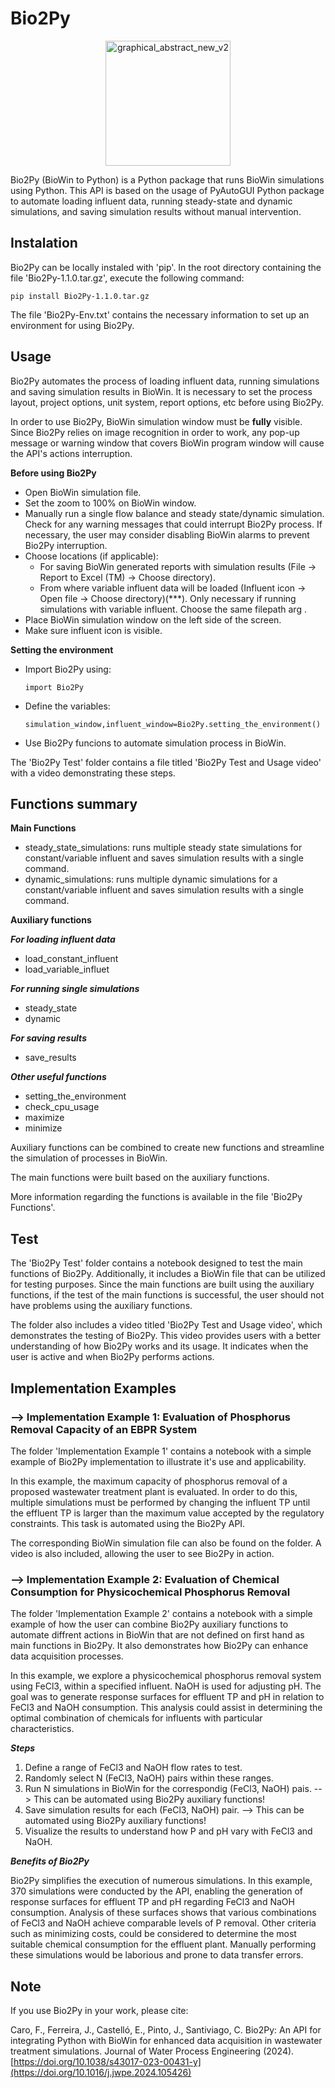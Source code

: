 # **Bio2Py** 


<p align="center">
  <img src="https://github.com/user-attachments/assets/d0a30d55-0041-4471-8652-bb4c943e3352" alt="graphical_abstract_new_v2" width="200"/>
</p>

Bio2Py (BioWin to Python) is a Python package that runs BioWin simulations using Python. 
This API is based on the usage of PyAutoGUI Python package to automate loading influent data, running steady-state and dynamic simulations, and saving simulation results without manual intervention.



Instalation
---------------
Bio2Py can be locally instaled with 'pip'. 
In the root directory containing the file 'Bio2Py-1.1.0.tar.gz', execute the following command:
    
    pip install Bio2Py-1.1.0.tar.gz

The file 'Bio2Py-Env.txt' contains the necessary information to set up an environment for using Bio2Py. 

Usage
---------------
Bio2Py automates the process of loading influent data, running simulations and saving simulation results in BioWin. It is necessary to set the process layout, project options, unit system, report options, etc before using Bio2Py. 

In order to use Bio2Py, BioWin simulation window must be **fully** visible. Since Bio2Py relies on image recognition in order to work, any pop-up message or warning window that covers BioWin program window will cause the API's actions interruption. 

**Before using Bio2Py**
- Open BioWin simulation file.
- Set the zoom to 100% on BioWin window.
- Manually run a single flow balance and steady state/dynamic simulation. Check for any warning messages that could interrupt Bio2Py process. If necessary, the user may consider disabling BioWin alarms to prevent Bio2Py interruption.  
- Choose locations (if applicable): 
    - For saving BioWin generated reports with simulation results (File -> Report to Excel (TM) -> Choose directory).
    - From where variable influent data will be loaded (Influent icon -> Open file -> Choose directory)(***). Only necessary if running simulations with variable influent. Choose the same filepath arg .
- Place BioWin simulation window on the left side of the screen. 
- Make sure influent icon is visible. 

**Setting the environment**
- Import Bio2Py using:


      import Bio2Py
  
- Define the variables:


      simulation_window,influent_window=Bio2Py.setting_the_environment()
- Use Bio2Py funcions to automate simulation process in BioWin. 

The 'Bio2Py Test' folder contains a file titled 'Bio2Py Test and Usage video' with a video demonstrating these steps.

Functions summary
---------------
**Main Functions**
- steady_state_simulations: runs multiple steady state simulations for constant/variable influent and saves simulation results with a single command.
- dynamic_simulations: runs multiple dynamic simulations for a constant/variable influent and saves simulation results with a single command. 

**Auxiliary functions**

***For loading influent data***
- load_constant_influent
- load_variable_influet

***For running single simulations***
- steady_state
- dynamic

***For saving results***
- save_results

***Other useful functions***
- setting_the_environment
- check_cpu_usage
- maximize
- minimize

Auxiliary functions can be combined to create new functions and streamline the simulation of processes in BioWin. 

The main functions were built based on the auxiliary functions.

More information regarding the functions is available in the file 'Bio2Py Functions'. 

Test
--------------
The 'Bio2Py Test' folder contains a notebook designed to test the main functions of Bio2Py. Additionally, it includes a BioWin file that can be utilized for testing purposes. Since the main functions are built using the auxiliary functions, if the test of the main functions is successful, the user should not have problems using the auxiliary functions.

The folder also includes a video titled 'Bio2Py Test and Usage video', which demonstrates the testing of Bio2Py. This video provides users with a better understanding of how Bio2Py works and its usage. It indicates when the user is active and when Bio2Py performs actions.


Implementation Examples 
---------------
### --> Implementation Example 1: Evaluation of Phosphorus Removal Capacity of an EBPR System

The folder 'Implementation Example 1' contains a notebook with a simple example of Bio2Py implementation to illustrate it's use and applicability. 

In this example, the maximum capacity of phosphorus removal of a proposed wastewater treatment plant is evaluated. In order to do this, multiple simulations must be performed by changing the influent TP until the effluent TP is larger than the maximum value accepted by the regulatory constraints. This task is automated using the Bio2Py API.

The corresponding BioWin simulation file can also be found on the folder. A video is also included, allowing the user to see Bio2Py in action.

### --> Implementation Example 2: Evaluation of Chemical Consumption for Physicochemical Phosphorus Removal

The folder 'Implementation Example 2' contains a notebook with a simple example of how the user can combine Bio2Py auxiliary functions to automate diffrent actions in BioWin that are not defined on first hand as main functions in Bio2Py. It also demonstrates how Bio2Py can enhance data acquisition processes. 

In this example, we explore a physicochemical phosphorus removal system using FeCl3, within a specified influent. NaOH is used for adjusting pH.
The goal was to generate response surfaces for effluent TP and pH in relation to FeCl3 and NaOH consumption. This analysis could assist in determining the optimal combination of chemicals for influents with particular characteristics. 

***Steps***
1. Define a range of FeCl3 and NaOH flow rates to test.
2. Randomly select N (FeCl3, NaOH) pairs within these ranges.
3. Run N simulations in BioWin for the correspondig (FeCl3, NaOH) pais. --> This can be automated using Bio2Py auxiliary functions!
4. Save simulation results for each (FeCl3, NaOH) pair. --> This can be automated using Bio2Py auxiliary functions!
5. Visualize the results to understand how P and pH vary with FeCl3 and NaOH.

***Benefits of Bio2Py***

Bio2Py simplifies the execution of numerous simulations. In this example, 370 simulations were conducted by the API, enabling the generation of response surfaces for effluent TP and pH regarding FeCl3 and NaOH consumption. Analysis of these surfaces shows that various combinations of FeCl3 and NaOH achieve comparable levels of P removal.  Other criteria such as minimizing costs, could be considered to determine the most suitable chemical consumption for the effluent plant.
Manually performing these simulations would be laborious and prone to data transfer errors.

Note
---------------
If you use Bio2Py in your work, please cite:

Caro, F., Ferreira, J., Castelló, E., Pinto, J., Santiviago, C. Bio2Py: An API for integrating Python with BioWin for enhanced data acquisition in wastewater treatment simulations. Journal of Water Process Engineering (2024). [https://doi.org/10.1038/s43017-023-00431-y](https://doi.org/10.1016/j.jwpe.2024.105426)
